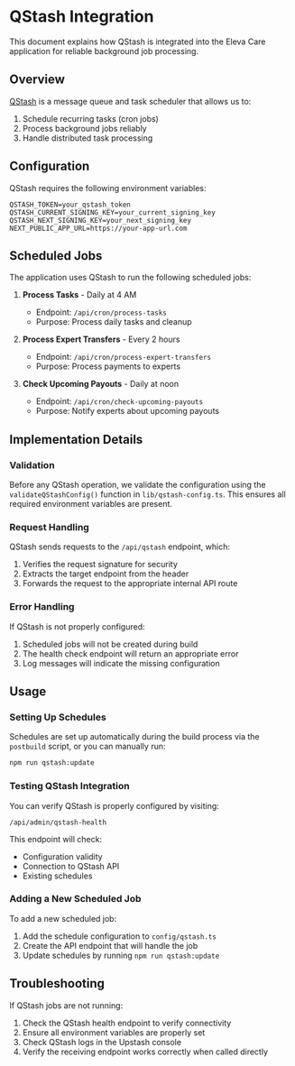 # QStash Integration

This document explains how QStash is integrated into the Eleva Care application for reliable background job processing.

## Overview

[QStash](https://upstash.com/docs/qstash/overall/getstarted) is a message queue and task scheduler that allows us to:

1. Schedule recurring tasks (cron jobs)
2. Process background jobs reliably
3. Handle distributed task processing

## Configuration

QStash requires the following environment variables:

```
QSTASH_TOKEN=your_qstash_token
QSTASH_CURRENT_SIGNING_KEY=your_current_signing_key
QSTASH_NEXT_SIGNING_KEY=your_next_signing_key
NEXT_PUBLIC_APP_URL=https://your-app-url.com
```

## Scheduled Jobs

The application uses QStash to run the following scheduled jobs:

1. **Process Tasks** - Daily at 4 AM
   - Endpoint: `/api/cron/process-tasks`
   - Purpose: Process daily tasks and cleanup

2. **Process Expert Transfers** - Every 2 hours
   - Endpoint: `/api/cron/process-expert-transfers`
   - Purpose: Process payments to experts

3. **Check Upcoming Payouts** - Daily at noon
   - Endpoint: `/api/cron/check-upcoming-payouts`
   - Purpose: Notify experts about upcoming payouts

## Implementation Details

### Validation

Before any QStash operation, we validate the configuration using the `validateQStashConfig()` function in `lib/qstash-config.ts`. This ensures all required environment variables are present.

### Request Handling

QStash sends requests to the `/api/qstash` endpoint, which:

1. Verifies the request signature for security
2. Extracts the target endpoint from the header
3. Forwards the request to the appropriate internal API route

### Error Handling

If QStash is not properly configured:

1. Scheduled jobs will not be created during build
2. The health check endpoint will return an appropriate error
3. Log messages will indicate the missing configuration

## Usage

### Setting Up Schedules

Schedules are set up automatically during the build process via the `postbuild` script, or you can manually run:

```bash
npm run qstash:update
```

### Testing QStash Integration

You can verify QStash is properly configured by visiting:

```
/api/admin/qstash-health
```

This endpoint will check:

- Configuration validity
- Connection to QStash API
- Existing schedules

### Adding a New Scheduled Job

To add a new scheduled job:

1. Add the schedule configuration to `config/qstash.ts`
2. Create the API endpoint that will handle the job
3. Update schedules by running `npm run qstash:update`

## Troubleshooting

If QStash jobs are not running:

1. Check the QStash health endpoint to verify connectivity
2. Ensure all environment variables are properly set
3. Check QStash logs in the Upstash console
4. Verify the receiving endpoint works correctly when called directly

